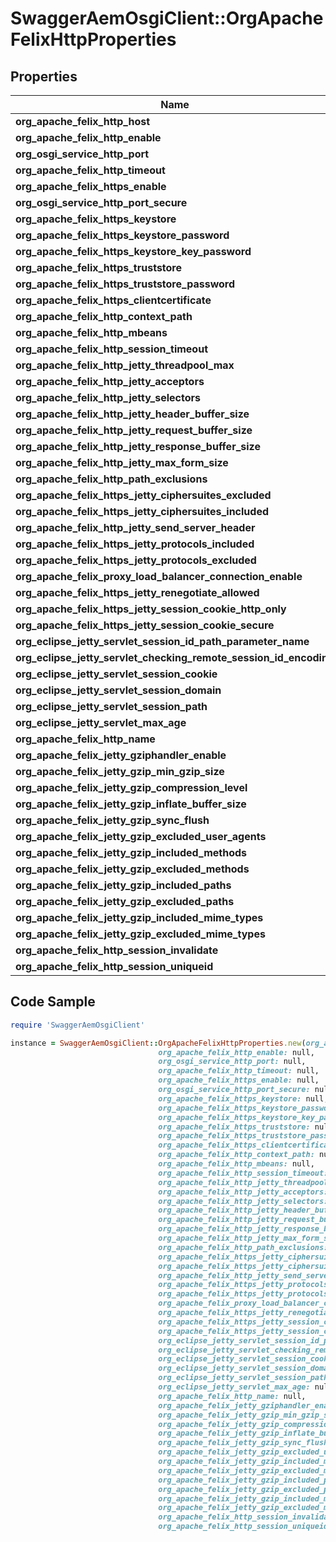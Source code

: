 # SwaggerAemOsgiClient::OrgApacheFelixHttpProperties

## Properties

Name | Type | Description | Notes
------------ | ------------- | ------------- | -------------
**org_apache_felix_http_host** | [**ConfigNodePropertyString**](ConfigNodePropertyString.md) |  | [optional] 
**org_apache_felix_http_enable** | [**ConfigNodePropertyBoolean**](ConfigNodePropertyBoolean.md) |  | [optional] 
**org_osgi_service_http_port** | [**ConfigNodePropertyInteger**](ConfigNodePropertyInteger.md) |  | [optional] 
**org_apache_felix_http_timeout** | [**ConfigNodePropertyInteger**](ConfigNodePropertyInteger.md) |  | [optional] 
**org_apache_felix_https_enable** | [**ConfigNodePropertyBoolean**](ConfigNodePropertyBoolean.md) |  | [optional] 
**org_osgi_service_http_port_secure** | [**ConfigNodePropertyInteger**](ConfigNodePropertyInteger.md) |  | [optional] 
**org_apache_felix_https_keystore** | [**ConfigNodePropertyString**](ConfigNodePropertyString.md) |  | [optional] 
**org_apache_felix_https_keystore_password** | [**ConfigNodePropertyString**](ConfigNodePropertyString.md) |  | [optional] 
**org_apache_felix_https_keystore_key_password** | [**ConfigNodePropertyString**](ConfigNodePropertyString.md) |  | [optional] 
**org_apache_felix_https_truststore** | [**ConfigNodePropertyString**](ConfigNodePropertyString.md) |  | [optional] 
**org_apache_felix_https_truststore_password** | [**ConfigNodePropertyString**](ConfigNodePropertyString.md) |  | [optional] 
**org_apache_felix_https_clientcertificate** | [**ConfigNodePropertyDropDown**](ConfigNodePropertyDropDown.md) |  | [optional] 
**org_apache_felix_http_context_path** | [**ConfigNodePropertyString**](ConfigNodePropertyString.md) |  | [optional] 
**org_apache_felix_http_mbeans** | [**ConfigNodePropertyBoolean**](ConfigNodePropertyBoolean.md) |  | [optional] 
**org_apache_felix_http_session_timeout** | [**ConfigNodePropertyInteger**](ConfigNodePropertyInteger.md) |  | [optional] 
**org_apache_felix_http_jetty_threadpool_max** | [**ConfigNodePropertyInteger**](ConfigNodePropertyInteger.md) |  | [optional] 
**org_apache_felix_http_jetty_acceptors** | [**ConfigNodePropertyInteger**](ConfigNodePropertyInteger.md) |  | [optional] 
**org_apache_felix_http_jetty_selectors** | [**ConfigNodePropertyInteger**](ConfigNodePropertyInteger.md) |  | [optional] 
**org_apache_felix_http_jetty_header_buffer_size** | [**ConfigNodePropertyInteger**](ConfigNodePropertyInteger.md) |  | [optional] 
**org_apache_felix_http_jetty_request_buffer_size** | [**ConfigNodePropertyInteger**](ConfigNodePropertyInteger.md) |  | [optional] 
**org_apache_felix_http_jetty_response_buffer_size** | [**ConfigNodePropertyInteger**](ConfigNodePropertyInteger.md) |  | [optional] 
**org_apache_felix_http_jetty_max_form_size** | [**ConfigNodePropertyInteger**](ConfigNodePropertyInteger.md) |  | [optional] 
**org_apache_felix_http_path_exclusions** | [**ConfigNodePropertyArray**](ConfigNodePropertyArray.md) |  | [optional] 
**org_apache_felix_https_jetty_ciphersuites_excluded** | [**ConfigNodePropertyArray**](ConfigNodePropertyArray.md) |  | [optional] 
**org_apache_felix_https_jetty_ciphersuites_included** | [**ConfigNodePropertyArray**](ConfigNodePropertyArray.md) |  | [optional] 
**org_apache_felix_http_jetty_send_server_header** | [**ConfigNodePropertyBoolean**](ConfigNodePropertyBoolean.md) |  | [optional] 
**org_apache_felix_https_jetty_protocols_included** | [**ConfigNodePropertyArray**](ConfigNodePropertyArray.md) |  | [optional] 
**org_apache_felix_https_jetty_protocols_excluded** | [**ConfigNodePropertyArray**](ConfigNodePropertyArray.md) |  | [optional] 
**org_apache_felix_proxy_load_balancer_connection_enable** | [**ConfigNodePropertyBoolean**](ConfigNodePropertyBoolean.md) |  | [optional] 
**org_apache_felix_https_jetty_renegotiate_allowed** | [**ConfigNodePropertyBoolean**](ConfigNodePropertyBoolean.md) |  | [optional] 
**org_apache_felix_https_jetty_session_cookie_http_only** | [**ConfigNodePropertyBoolean**](ConfigNodePropertyBoolean.md) |  | [optional] 
**org_apache_felix_https_jetty_session_cookie_secure** | [**ConfigNodePropertyBoolean**](ConfigNodePropertyBoolean.md) |  | [optional] 
**org_eclipse_jetty_servlet_session_id_path_parameter_name** | [**ConfigNodePropertyString**](ConfigNodePropertyString.md) |  | [optional] 
**org_eclipse_jetty_servlet_checking_remote_session_id_encoding** | [**ConfigNodePropertyBoolean**](ConfigNodePropertyBoolean.md) |  | [optional] 
**org_eclipse_jetty_servlet_session_cookie** | [**ConfigNodePropertyString**](ConfigNodePropertyString.md) |  | [optional] 
**org_eclipse_jetty_servlet_session_domain** | [**ConfigNodePropertyString**](ConfigNodePropertyString.md) |  | [optional] 
**org_eclipse_jetty_servlet_session_path** | [**ConfigNodePropertyString**](ConfigNodePropertyString.md) |  | [optional] 
**org_eclipse_jetty_servlet_max_age** | [**ConfigNodePropertyInteger**](ConfigNodePropertyInteger.md) |  | [optional] 
**org_apache_felix_http_name** | [**ConfigNodePropertyString**](ConfigNodePropertyString.md) |  | [optional] 
**org_apache_felix_jetty_gziphandler_enable** | [**ConfigNodePropertyBoolean**](ConfigNodePropertyBoolean.md) |  | [optional] 
**org_apache_felix_jetty_gzip_min_gzip_size** | [**ConfigNodePropertyInteger**](ConfigNodePropertyInteger.md) |  | [optional] 
**org_apache_felix_jetty_gzip_compression_level** | [**ConfigNodePropertyInteger**](ConfigNodePropertyInteger.md) |  | [optional] 
**org_apache_felix_jetty_gzip_inflate_buffer_size** | [**ConfigNodePropertyInteger**](ConfigNodePropertyInteger.md) |  | [optional] 
**org_apache_felix_jetty_gzip_sync_flush** | [**ConfigNodePropertyBoolean**](ConfigNodePropertyBoolean.md) |  | [optional] 
**org_apache_felix_jetty_gzip_excluded_user_agents** | [**ConfigNodePropertyArray**](ConfigNodePropertyArray.md) |  | [optional] 
**org_apache_felix_jetty_gzip_included_methods** | [**ConfigNodePropertyArray**](ConfigNodePropertyArray.md) |  | [optional] 
**org_apache_felix_jetty_gzip_excluded_methods** | [**ConfigNodePropertyArray**](ConfigNodePropertyArray.md) |  | [optional] 
**org_apache_felix_jetty_gzip_included_paths** | [**ConfigNodePropertyArray**](ConfigNodePropertyArray.md) |  | [optional] 
**org_apache_felix_jetty_gzip_excluded_paths** | [**ConfigNodePropertyArray**](ConfigNodePropertyArray.md) |  | [optional] 
**org_apache_felix_jetty_gzip_included_mime_types** | [**ConfigNodePropertyArray**](ConfigNodePropertyArray.md) |  | [optional] 
**org_apache_felix_jetty_gzip_excluded_mime_types** | [**ConfigNodePropertyArray**](ConfigNodePropertyArray.md) |  | [optional] 
**org_apache_felix_http_session_invalidate** | [**ConfigNodePropertyBoolean**](ConfigNodePropertyBoolean.md) |  | [optional] 
**org_apache_felix_http_session_uniqueid** | [**ConfigNodePropertyBoolean**](ConfigNodePropertyBoolean.md) |  | [optional] 

## Code Sample

```ruby
require 'SwaggerAemOsgiClient'

instance = SwaggerAemOsgiClient::OrgApacheFelixHttpProperties.new(org_apache_felix_http_host: null,
                                 org_apache_felix_http_enable: null,
                                 org_osgi_service_http_port: null,
                                 org_apache_felix_http_timeout: null,
                                 org_apache_felix_https_enable: null,
                                 org_osgi_service_http_port_secure: null,
                                 org_apache_felix_https_keystore: null,
                                 org_apache_felix_https_keystore_password: null,
                                 org_apache_felix_https_keystore_key_password: null,
                                 org_apache_felix_https_truststore: null,
                                 org_apache_felix_https_truststore_password: null,
                                 org_apache_felix_https_clientcertificate: null,
                                 org_apache_felix_http_context_path: null,
                                 org_apache_felix_http_mbeans: null,
                                 org_apache_felix_http_session_timeout: null,
                                 org_apache_felix_http_jetty_threadpool_max: null,
                                 org_apache_felix_http_jetty_acceptors: null,
                                 org_apache_felix_http_jetty_selectors: null,
                                 org_apache_felix_http_jetty_header_buffer_size: null,
                                 org_apache_felix_http_jetty_request_buffer_size: null,
                                 org_apache_felix_http_jetty_response_buffer_size: null,
                                 org_apache_felix_http_jetty_max_form_size: null,
                                 org_apache_felix_http_path_exclusions: null,
                                 org_apache_felix_https_jetty_ciphersuites_excluded: null,
                                 org_apache_felix_https_jetty_ciphersuites_included: null,
                                 org_apache_felix_http_jetty_send_server_header: null,
                                 org_apache_felix_https_jetty_protocols_included: null,
                                 org_apache_felix_https_jetty_protocols_excluded: null,
                                 org_apache_felix_proxy_load_balancer_connection_enable: null,
                                 org_apache_felix_https_jetty_renegotiate_allowed: null,
                                 org_apache_felix_https_jetty_session_cookie_http_only: null,
                                 org_apache_felix_https_jetty_session_cookie_secure: null,
                                 org_eclipse_jetty_servlet_session_id_path_parameter_name: null,
                                 org_eclipse_jetty_servlet_checking_remote_session_id_encoding: null,
                                 org_eclipse_jetty_servlet_session_cookie: null,
                                 org_eclipse_jetty_servlet_session_domain: null,
                                 org_eclipse_jetty_servlet_session_path: null,
                                 org_eclipse_jetty_servlet_max_age: null,
                                 org_apache_felix_http_name: null,
                                 org_apache_felix_jetty_gziphandler_enable: null,
                                 org_apache_felix_jetty_gzip_min_gzip_size: null,
                                 org_apache_felix_jetty_gzip_compression_level: null,
                                 org_apache_felix_jetty_gzip_inflate_buffer_size: null,
                                 org_apache_felix_jetty_gzip_sync_flush: null,
                                 org_apache_felix_jetty_gzip_excluded_user_agents: null,
                                 org_apache_felix_jetty_gzip_included_methods: null,
                                 org_apache_felix_jetty_gzip_excluded_methods: null,
                                 org_apache_felix_jetty_gzip_included_paths: null,
                                 org_apache_felix_jetty_gzip_excluded_paths: null,
                                 org_apache_felix_jetty_gzip_included_mime_types: null,
                                 org_apache_felix_jetty_gzip_excluded_mime_types: null,
                                 org_apache_felix_http_session_invalidate: null,
                                 org_apache_felix_http_session_uniqueid: null)
```



